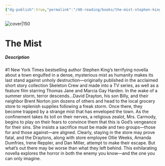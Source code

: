 ```yaml
---
{"dg-publish":true,"permalink":"/40-reading/books/the-mist-stephen-king/","title":"The Mist"}
---
```



![cover|150](http://books.google.com/books/content?id=41LdDgAAQBAJ&printsec=frontcover&img=1&zoom=1&edge=curl&source=gbs_api)

# The Mist
##### Description
#1 New York Times bestselling author Stephen King’s terrifying novella about a town engulfed in a dense, mysterious mist as humanity makes its last stand against unholy destruction—originally published in the acclaimed short story collection Skeleton Crew and made into a TV series, as well as a feature film starring Thomas Jane and Marcia Gay Harden. In the wake of a summer storm, terror descends...David Drayton, his son Billy, and their neighbor Brent Norton join dozens of others and head to the local grocery store to replenish supplies following a freak storm. Once there, they become trapped by a strange mist that has enveloped the town. As the confinement takes its toll on their nerves, a religious zealot, Mrs. Carmody, begins to play on their fears to convince them that this is God’s vengeance for their sins. She insists a sacrifice must be made and two groups—those for and those against—are aligned. Clearly, staying in the store may prove fatal, and the Draytons, along with store employee Ollie Weeks, Amanda Dumfries, Irene Reppler, and Dan Miller, attempt to make their escape. But what’s out there may be worse than what they left behind. This exhilarating novella explores the horror in both the enemy you know—and the one you can only imagine.